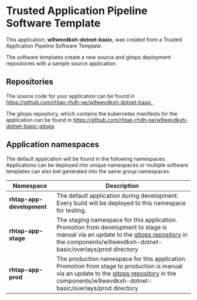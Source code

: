 # Trusted Application Pipeline Software Template

This application, **w9wevdkxh-dotnet-basic**, was created from a Trusted Application Pipeline Software Template.

The software templates create a new source and gitops deployment repositories with a sample source application. 

## Repositories

The source code for your application can be found in [https://github.com/rhtap-rhdh-qe/w9wevdkxh-dotnet-basic ](https://github.com/rhtap-rhdh-qe/w9wevdkxh-dotnet-basic ).
 
The gitops repository, which contains the kubernetes manifests for the application can be found in 
[https://github.com/rhtap-rhdh-qe/w9wevdkxh-dotnet-basic-gitops ](https://github.com/rhtap-rhdh-qe/w9wevdkxh-dotnet-basic-gitops ) 

## Application namespaces 

The default application will be found in the following namespaces. Applications can be deployed into unique namespaces or multiple software templates can also bet generated into the same group namespaces.  

|  Namespace   |  Description   |  
| -------- | -------- |   
| **rhtap-app-development** | The default application during development. Every build will be deployed to this namespace for testing. | 
| **rhtap-app-stage** | The staging namespace for this application. Promotion from development to stage is manual via an update to the [gitops repository](https://github.com/rhtap-rhdh-qe/w9wevdkxh-dotnet-basic-gitops ) in the components/w9wevdkxh-dotnet-basic/overlays/prod directory |  
| **rhtap-app-prod** | The production namespace for this application. Promotion from stage to production is manual via an update to the [gitops repository](https://github.com/rhtap-rhdh-qe/w9wevdkxh-dotnet-basic-gitops ) in the components/w9wevdkxh-dotnet-basic/overlays/prod directory | 